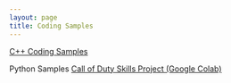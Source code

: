 ```yaml
---
layout: page
title: Coding Samples
---
```

[C++ Coding Samples](https://github.com/shivanikharva/C-Plus-Plus-Code)

Python Samples
[Call of Duty Skills Project (Google Colab)](https://colab.research.google.com/drive/1Wc2q_D-s0L3Xm7TEeR0IRsGRWsvcnyK3?usp=sharing)
